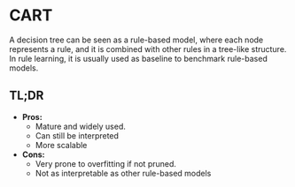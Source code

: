 # CART

A decision tree can be seen as a rule-based model, where each node represents a rule, and it is combined with other rules in a tree-like structure. In rule learning, it is usually used as baseline to benchmark rule-based models.

## TL;DR

* **Pros:**
  * Mature and widely used.
  * Can still be interpreted
  * More scalable
* **Cons:**
  * Very prone to overfitting if not pruned.
  * Not as interpretable as other rule-based models